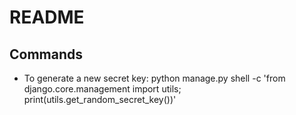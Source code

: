 # README

## Commands

- To generate a new secret key: python manage.py shell -c 'from django.core.management import utils; print(utils.get_random_secret_key())'
  